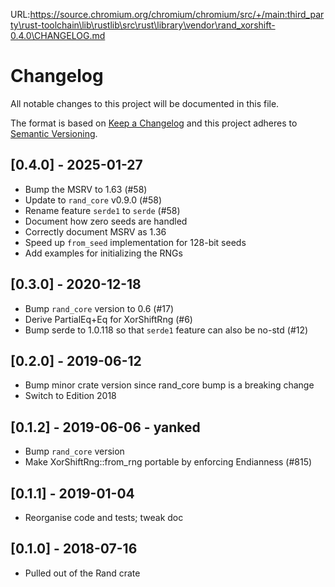 URL:https://source.chromium.org/chromium/chromium/src/+/main:third_party\rust-toolchain\lib\rustlib\src\rust\library\vendor\rand_xorshift-0.4.0\CHANGELOG.md
# Changelog
All notable changes to this project will be documented in this file.

The format is based on [Keep a Changelog](http://keepachangelog.com/en/1.0.0/)
and this project adheres to [Semantic Versioning](https://semver.org/spec/v2.0.0.html).

## [0.4.0] - 2025-01-27
- Bump the MSRV to 1.63 (#58)
- Update to `rand_core` v0.9.0 (#58)
- Rename feature `serde1` to `serde` (#58)
- Document how zero seeds are handled
- Correctly document MSRV as 1.36
- Speed up `from_seed` implementation for 128-bit seeds
- Add examples for initializing the RNGs

## [0.3.0] - 2020-12-18
- Bump `rand_core` version to 0.6 (#17)
- Derive PartialEq+Eq for XorShiftRng (#6)
- Bump serde to 1.0.118 so that `serde1` feature can also be no-std (#12)

## [0.2.0] - 2019-06-12
- Bump minor crate version since rand_core bump is a breaking change
- Switch to Edition 2018

## [0.1.2] - 2019-06-06 - yanked
- Bump `rand_core` version
- Make XorShiftRng::from_rng portable by enforcing Endianness (#815)

## [0.1.1] - 2019-01-04
- Reorganise code and tests; tweak doc

## [0.1.0] - 2018-07-16
- Pulled out of the Rand crate
